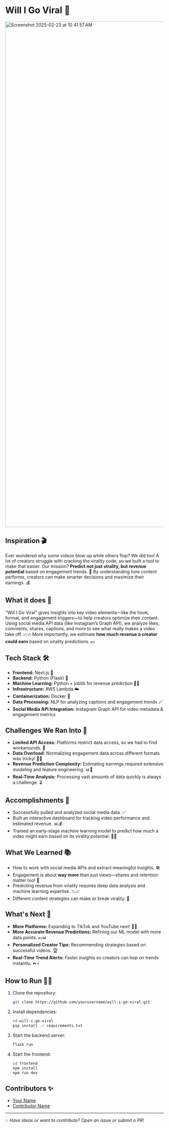 # Will I Go Viral 🚀

<img width="1607" alt="Screenshot 2025-02-23 at 10 41 57 AM" src="https://github.com/user-attachments/assets/1b4c112d-d152-44f2-99a8-bab1dc2d1e9a" />

## Inspiration 🎬
Ever wondered why some videos blow up while others flop? We did too! A lot of creators struggle with cracking the virality code, so we built a tool to make that easier. Our mission? **Predict not just virality, but revenue potential** based on engagement trends. 🚀 By understanding how content performs, creators can make smarter decisions and maximize their earnings. 💰

## What it does 🎯
"Will I Go Viral" gives insights into key video elements—like the hook, format, and engagement triggers—to help creators optimize their content. Using social media API data (like Instagram’s Graph API), we analyze likes, comments, shares, captions, and more to see what really makes a video take off. 📈🔥 More importantly, we estimate **how much revenue a creator could earn** based on virality predictions. 💵

## Tech Stack 🛠️
- **Frontend:** Next.js 🎨
- **Backend:** Python (Flask) 🐍
- **Machine Learning:** Python + joblib for revenue prediction 🤖💡
- **Infrastructure:** AWS Lambda ☁️
- **Containerization:** Docker 🐳
- **Data Processing:** NLP for analyzing captions and engagement trends 🪄
- **Social Media API Integration:** Instagram Graph API for video metadata & engagement metrics

## Challenges We Ran Into 🤯
- **Limited API Access:** Platforms restrict data access, so we had to find workarounds. 🔐
- **Data Overload:** Normalizing engagement data across different formats was tricky! 😵‍💫
- **Revenue Prediction Complexity:** Estimating earnings required extensive modeling and feature engineering. 📊💸
- **Real-Time Analysis:** Processing vast amounts of data quickly is always a challenge. ⏳

## Accomplishments 🎉
- Successfully pulled and analyzed social media data. ✅
- Built an interactive dashboard for tracking video performance and estimated revenue. 📊💰
- Trained an early-stage machine learning model to predict how much a video might earn based on its virality potential. 🔮💡

## What We Learned 📚
- How to work with social media APIs and extract meaningful insights. 🛠️
- Engagement is about **way more** than just views—shares and retention matter too! 🔄
- Predicting revenue from virality requires deep data analysis and machine learning expertise. 📉📈
- Different content strategies can make or break virality. 🚀

## What's Next 🚀
- **More Platforms:** Expanding to TikTok and YouTube next! 🎥📲
- **More Accurate Revenue Predictions:** Refining our ML model with more data points. 💵📊
- **Personalized Creator Tips:** Recommending strategies based on successful videos. 🏆
- **Real-Time Trend Alerts:** Faster insights so creators can hop on trends instantly. ⏩⚡

## How to Run 🏃‍♂️
1. Clone the repository:  
   ```bash
   git clone https://github.com/yourusername/will-i-go-viral.git
   ```
2. Install dependencies:  
   ```bash
   cd will-i-go-viral
   pip install -r requirements.txt
   ```
3. Start the backend server:  
   ```bash
   flask run
   ```
4. Start the frontend:  
   ```bash
   cd frontend
   npm install
   npm run dev
   ```

## Contributors ✨
- [Your Name](https://github.com/yourusername)  
- [Contributor Name](https://github.com/contributor)

---

💡 *Have ideas or want to contribute? Open an issue or submit a PR!*

